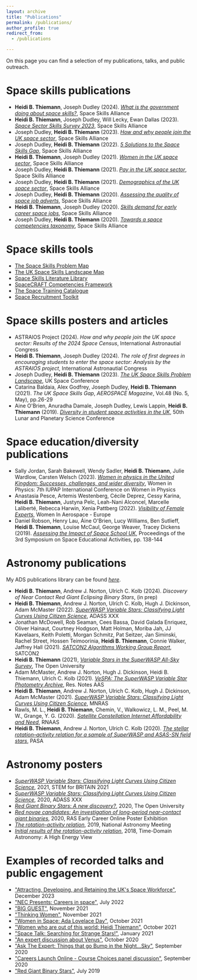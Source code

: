 ```yaml
---
layout: archive
title: "Publications"
permalink: /publications/
author_profile: true
redirect_from: 
  - /publications

---
```


On this page you can find a selection of my publications, talks, and public outreach.

Space skills publications
======
* **Heidi B. Thiemann**, Joseph Dudley (2024). _[What is the government doing about space skills?](https://spaceskills.org/what-is-government-doing)_, Space Skills Alliance
* **Heidi B. Thiemann**, Joseph Dudley, Will Lecky, Ewan Dallas (2023). _[Space Sector Skills Survey 2023](https://www.gov.uk/government/publications/space-sector-skills-survey-2023)_, Space Skills Alliance
* Joseph Dudley, **Heidi B. Thiemann** (2023). _[How and why people join the UK space sector](https://spaceskills.org/census-routes)_, Space Skills Alliance
* Joseph Dudley, **Heidi B. Thiemann** (2022). _[5 Solutions to the Space Skills Gap](https://spaceskills.org/news-post?p=_20220905-5-solutions)_, Space Skills Alliance
* **Heidi B. Thiemann**, Joseph Dudley (2021). _[Women in the UK space sector](https://spaceskills.org/women-report)_, Space Skills Alliance
* Joseph Dudley, **Heidi B. Thiemann** (2021). _[Pay in the UK space sector](https://spaceskills.org/census-pay)_, Space Skills Alliance
* Joseph Dudley, **Heidi B. Thiemann** (2021). _[Demographics of the UK space sector](https://spaceskills.org/census)_, Space Skills Alliance
* Joseph Dudley, **Heidi B. Thiemann** (2020). _[Assessing the quality of space job adverts](https://spaceskills.org/job-advert-quality)_, Space Skills Alliance
* **Heidi B. Thiemann**, Joseph Dudley (2020). _[Skills demand for early career space jobs](https://spaceskills.org/skills-demand-for-early-career-space-jobs)_, Space Skills Alliance
* Joseph Dudley, **Heidi B. Thiemann** (2020). _[Towards a space competencies taxonomy](https://spaceskills.org/towards-a-space-competencies-taxonomy)_, Space Skills Alliance

Space skills tools
======
* [The Space Skills Problem Map](https://spaceskills.org/problem-map)
* [The UK Space Skills Landscape Map](https://spaceskills.org/landscape)
* [Space Skills Literature Library](https://spaceskills.org/library)
* [SpaceCRAFT Competencies Framework](https://craft.spaceskills.org/)
* [The Space Training Catalogue](https://training.spaceskills.org/)
* [Space Recruitment Toolkit](https://spaceskills.org/toolkit)

Space skills posters and articles
======
* ASTRAIOS Project (2024). _How and why people join the UK space sector: Results of the 2024 Space Census_, International Astronautial Congress
* **Heidi B. Thiemann**, Joseph Dudley (2024). _The role of first degrees in encouraging students to enter the space sector: Analysis by the ASTRAIOS project_, International Astronautial Congress
* Joseph Dudley, **Heidi B. Thiemann** (2023). _[The UK Space Skills Problem Landscape](https://www.spaceconference.co.uk/ukspaceconference2023/posterzone)_, UK Space Conference
* Catarina Baldaia, Alex Godfrey, Joseph Dudley, **Heidi B. Thiemann** (2021). _The UK Space Skills Gap_, _AEROSPACE Magazine_, Vol.48 (No. 5, May), pp.26-29
* Aine O'Brien, Anuradha Damale, Joseph Dudley, Lewis Lappin, **Heidi B. Thiemann** (2019). _[Diversity in student space activities in the UK](https://www.hou.usra.edu/meetings/lpsc2019/eposter/2380.pdf)_, 50th Lunar and Planetary Science Conference

Space education/diversity publications
======
* Sally Jordan, Sarah Bakewell, Wendy Sadler, **Heidi B. Thiemann**, Julie Wardlow, Carsten Welsch (2023). _[Women in physics in the United Kingdom: Successes, challenges, and wider diversity](https://pubs.aip.org/aip/acp/article/3040/1/050041/2922056/Women-in-physics-in-the-United-Kingdom-Successes)_, Women in Physics: 7th IUPAP International Conference on Women in Physics
* Anastasia Pesce, Artemis Westenberg, Cécile Deprez, Cessy Karina, **Heidi B. Thiemann**, Justyna Pelc, Leah-Nani Alconcel, Marcelle Laliberté, Rebecca Harwin, Xenia Pattberg (2022). _[Visibility of Female Experts](https://www.wia-europe.org/wia-e-working-groups/white-paper-visibility-of-female-experts/)_, Women In Aerospace - Europe
* Daniel Robson, Henry Lau, Áine O'Brien, Lucy Williams, Ben Sutlieff, **Heidi B. Thiemann**, Louise McCaul, George Weaver, Tracey Dickens (2019). _[Assessing the Impact of Space School UK](https://arxiv.org/abs/2006.06680)_, Proceedings of the 3rd Symposium on Space Educational Activities, pp. 138-144

Astronomy publications
======
My ADS publications library can be found _[here](https://ui.adsabs.harvard.edu/search/q=docs(library%2FkKg8ELVUSWicsIue1eSe0w)&sort=date%20desc%2C%20bibcode%20desc&p_=0)_.

* **Heidi B. Thiemann**, Andrew J. Norton, Ulrich C. Kolb (2024). _Discovery of Near Contact Red Giant Eclipsing Binary Stars_, (in prep)
*  **Heidi B. Thiemann**, Andrew J. Norton, Ulrich C. Kolb, Hugh J. Dickinson, Adam McMaster (2022). _[SuperWASP Variable Stars: Classifying Light Curves Using Citizen Science](https://ui.adsabs.harvard.edu/abs/2022ASPC..532..303T/abstract)_, ADASS XXX
*  Jonathan McDowell, Rob Seaman, Cees Bassa, David Galada Enriquez, Oliver Hainaut, Courtney Hodgson, Matt Holman, Moriba Jah, JJ Kavelaars, Keith Poletti, Morgan Schmitz, Pat Seitzer, Jan Siminski, Rachel Street, Hossen Teimoorinia, **Heidi B. Thiemann**, Connie Walker, Jaffrey Hall (2021). _[SATCON2 Algorithms Working Group Report](https://zenodo.org/records/5608843)_, SATCON2
* **Heidi B. Thiemann** (2021), _[Variable Stars in the SuperWASP All-Sky Survey](http://oro.open.ac.uk/78919/)_, The Open University
* Adam McMaster, Andrew J. Norton, Hugh J. Dickinson, Heidi B. Thiemann, Ulrich C. Kolb (2021). _[VeSPA: The SuperWASP Variable Star Photometry Archive](https://iopscience.iop.org/article/10.3847/2515-5172/ac2de8/meta)_, Res. Notes AAS
* **Heidi B. Thiemann**, Andrew J. Norton, Ulrich C. Kolb, Hugh J. Dickinson, Adam McMaster (2021). _[SuperWASP Variable Stars: Classifying Light Curves Using Citizen Science](https://academic.oup.com/mnras/article/502/1/1299/6105327)_, MNRAS
* Rawls, M. L., **Heidi B. Thiemann**, Chemin, V., Walkowicz, L. M., Peel, M. W., Grange, Y. G. (2020). _[Satellite Constellation Internet Affordability and Need](https://iopscience.iop.org/article/10.3847/2515-5172/abc48e)_, RNAAS
* **Heidi B. Thiemann**, Andrew J. Norton, Ulrich C. Kolb (2020). _[The stellar rotation–activity relation for a sample of SuperWASP and ASAS-SN field stars](https://www.cambridge.org/core/journals/publications-of-the-astronomical-society-of-australia/article/stellar-rotationactivity-relation-for-a-sample-of-superwasp-and-asassn-field-stars/0B2772DE14A99FC44E73F32704D3FA8B)_, PASA

Astronomy posters
======
* _[SuperWASP Variable Stars: Classifying Light Curves Using Citizen Science](https://stemforbritain.org.uk/wp-content/uploads/2021/03/HEIDI_THIEMANN_2021_POSTER.pdf)_, 2021, STEM for BRITAIN 2021
* _[SuperWASP Variable Stars: Classifying Light Curves Using Citizen Science](https://adass2020.es/static/ftp/P7-166/P7-166.pdf)_, 2020, ADASS XXX
* _[Red Giant Binary Stars: A new discovery?](https://oro.open.ac.uk/71335/1/HThiemann.pdf)_, 2020, The Open University
* _[Red novae candidates: An investigation of long-period near-contact giant binaries](https://ras.ac.uk/poster-contest/heidi-thiemann)_, 2020, RAS Early Career Online Poster Exhibition
* _[The rotation-activity relation](https://nam2019.org/posters/details/32/160)_, 2019, National Astronomy Meeting
* _[Initial results of the rotation-activity relation](https://www.cosmos.esa.int/documents/332006/1602912/AbstractBook.pdf)_, 2018, Time-Domain Astronomy: A High Energy View

Examples of recorded talks and public engagement
======
* ["Attracting, Developing, and Retaining the UK's Space Workforce"](https://www.youtube.com/live/CjOxSKISIuM?si=3AQgytyqtDqLHLu0&t=19815), December 2023
* ["NEC Presents: Careers in space"](https://www.youtube.com/watch?v=c1R9H2jdm_4), July 2022
* ["BIG GUEST"](https://www.bbc.co.uk/programmes/p0b756h1), November 2021
* ["Thinking Women"](https://www.youtube.com/watch?v=rirh_ZpfEn0), November 2021
* ["Women in Space: Ada Lovelace Day"](https://www.youtube.com/watch?v=kydB42Cy2Kw), October 2021
* ["Women who are out of this world: Heidi Thiemann"](https://www.youtube.com/watch?v=_60-Fv0n-pQ), October 2021
* ["Space Talk: Searching for Strange Stars!"](https://www.youtube.com/watch?v=PDyFZjfqXgk), January 2021
* ["An expert discussion about Venus"](https://www.youtube.com/watch?v=dhhvbOaayhY), October 2020
* ["Ask The Expert: Things that go Bump in the Night...Sky"](https://www.youtube.com/watch?v=fX1lfwIrHI4&list=PLar-D-A84stgVg2wxjDQaH1eAUDPdhRc3&index=8), September 2020
* ["Careers Launch Online - Course Choices panel discussion"](https://www.youtube.com/watch?v=qWP9EmgGhpU), September 2020
* ["Red Giant Binary Stars"](https://www.youtube.com/watch?v=DbuOpXI202E), July 2019
